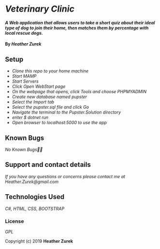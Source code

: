 # _Veterinary Clinic_

#### _A Web application that allows users to take a short quiz about their ideal type of dog to join their home, then matches them by percentage with local rescue dogs._

#### By _**Heather Zurek**_


## Setup

* _Clone this repo to your home machine_
* _Start MAMP_
* _Start Servers_
* _Click Open WebStart page_
* _On the webpage that opens, click Tools and choose PHPMYADMIN_
* _Create new database named pupster_
* _Select the Import tab_
* _Select the pupster.sql file and click Go_
* _Navigate the terminal to the Pupster.Solution directory_
* _enter $ dotnet run_
* _Open browser to localhost:5000 to use the app_

## Known Bugs

_No Known Bugs🐛🐞_

## Support and contact details

_If you have any questions or concerns please contact me at Heather.Zurek@gmail.com_

## Technologies Used

_C#, HTML, CSS, BOOTSTRAP_

### License

*GPL*

Copyright (c) 2019 **Heather Zurek**
